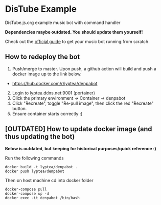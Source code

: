 # DisTube Example

DisTube.js.org example music bot with command handler

**Dependencies maybe outdated. You should update them yourself!**

Check out the [official guide](https://distube.js.org/guide) to get your music bot running from scratch.

## How to redeploy the bot

1. Push/merge to master. Upon push, a github action will build and push a docker image up to the link below.

- https://hub.docker.com/r/lyptea/denpabot

2. Login to lyptea.ddns.net:9001 (portainer)
3. Click the primary environment -> Container -> denpabot
4. Click "Recreate", toggle "Re-pull image", then click the red "Recreate" button.
5. Ensure container starts correctly :)

## [OUTDATED] How to update docker image (and thus updating the bot)

**Below is outdated, but keeping for historical purposes/quick reference :)**

Run the following commands

```
docker build -t lyptea/denpabot .
docker push lyptea/denpabot
```

Then on host machine cd into docker folder

```
docker-compose pull
docker-compose up -d
docker exec -it denpabot /bin/bash
```

